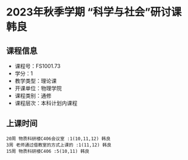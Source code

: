 # 2023年秋季学期 “科学与社会”研讨课 韩良






## 课程信息

- 课程号：FS1001.73
- 学分：1
- 教学类型：理论课
- 开课单位：物理学院
- 课程类别：通修
- 课程层次：本科计划内课程

## 上课时间

```
20周 物质科研楼C406会议室 :1(10,11,12) 韩良
3周 老师通过借教室的方式上课的 :1(11,12) 韩良
15周 物质科研楼C406 :5(10,11) 韩良
```

